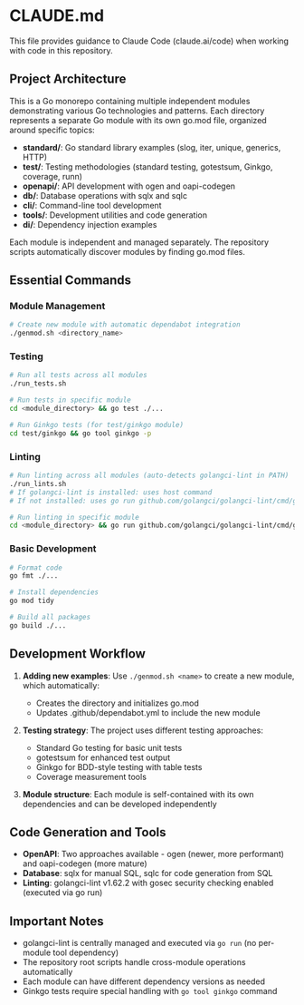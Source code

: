 # CLAUDE.md

This file provides guidance to Claude Code (claude.ai/code) when working with code in this repository.

## Project Architecture

This is a Go monorepo containing multiple independent modules demonstrating various Go technologies and patterns. Each directory represents a separate Go module with its own go.mod file, organized around specific topics:

- **standard/**: Go standard library examples (slog, iter, unique, generics, HTTP)
- **test/**: Testing methodologies (standard testing, gotestsum, Ginkgo, coverage, runn)
- **openapi/**: API development with ogen and oapi-codegen
- **db/**: Database operations with sqlx and sqlc
- **cli/**: Command-line tool development
- **tools/**: Development utilities and code generation
- **di/**: Dependency injection examples

Each module is independent and managed separately. The repository scripts automatically discover modules by finding go.mod files.

## Essential Commands

### Module Management
```bash
# Create new module with automatic dependabot integration
./genmod.sh <directory_name>
```

### Testing
```bash
# Run all tests across all modules
./run_tests.sh

# Run tests in specific module
cd <module_directory> && go test ./...

# Run Ginkgo tests (for test/ginkgo module)
cd test/ginkgo && go tool ginkgo -p
```

### Linting
```bash
# Run linting across all modules (auto-detects golangci-lint in PATH)
./run_lints.sh
# If golangci-lint is installed: uses host command
# If not installed: uses go run github.com/golangci/golangci-lint/cmd/golangci-lint@v1.62.2

# Run linting in specific module
cd <module_directory> && go run github.com/golangci/golangci-lint/cmd/golangci-lint@v1.62.2 run --enable=gosec
```

### Basic Development
```bash
# Format code
go fmt ./...

# Install dependencies
go mod tidy

# Build all packages
go build ./...
```

## Development Workflow

1. **Adding new examples**: Use `./genmod.sh <name>` to create a new module, which automatically:
   - Creates the directory and initializes go.mod
   - Updates .github/dependabot.yml to include the new module

2. **Testing strategy**: The project uses different testing approaches:
   - Standard Go testing for basic unit tests
   - gotestsum for enhanced test output
   - Ginkgo for BDD-style testing with table tests
   - Coverage measurement tools

3. **Module structure**: Each module is self-contained with its own dependencies and can be developed independently

## Code Generation and Tools

- **OpenAPI**: Two approaches available - ogen (newer, more performant) and oapi-codegen (more mature)
- **Database**: sqlx for manual SQL, sqlc for code generation from SQL
- **Linting**: golangci-lint v1.62.2 with gosec security checking enabled (executed via go run)

## Important Notes

- golangci-lint is centrally managed and executed via `go run` (no per-module tool dependency)
- The repository root scripts handle cross-module operations automatically
- Each module can have different dependency versions as needed
- Ginkgo tests require special handling with `go tool ginkgo` command
